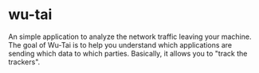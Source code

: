 # wu-tai
An simple application to analyze the network traffic leaving your machine. The goal of Wu-Tai is to help you understand which applications are sending which data to which parties. Basically, it allows you to "track the trackers".
